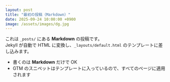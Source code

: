 ```yaml
---
layout: post
title: "最初の投稿（Markdown）"
date: 2025-09-24 10:00:00 +0900
image: /assets/images/dg.jpg
---
```


これは `_posts/` にある **Markdown** の投稿です。  
Jekyll が自動で HTML に変換し、`_layouts/default.html` のテンプレートに差し込みます。

- 書くのは **Markdown** だけで OK
- GTM のスニペットはテンプレートに入っているので、すべてのページに適用されます
